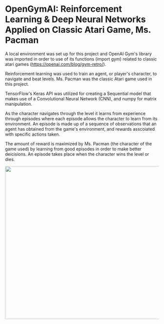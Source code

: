 # OpenGymAI: Reinforcement Learning & Deep Neural Networks Applied on Classic Atari Game, Ms. Pacman

A local environment was set up for this project and OpenAI Gym's library was imported in order to use of its functions (import gym) related to classic atari games (https://openai.com/blog/gym-retro/).

Reinforcement learning was used to train an agent, or player's character, to navigate and beat levels. Ms. Pacman was the classic Atari game used in this project.

TensorFlow's Keras API was utilized for creating a Sequential model that makes use of a Convolutional Neural Network (CNN), and numpy for matrix manipulation.

As the character navigates through the level it learns from experience through episodes where each episode allows the character to learn from its environment. An episode is made up of a sequence of observations that an agent has obtained from the game's environment, and rewards asscoiated with specific actions taken.

The amount of reward is maximized by Ms. Pacman (the character of the game used) by learning from good episodes in order to make better deicisions. An episode takes place when the character wins the level or dies. 



<img src = "https://recordit.co/slFhKrMSAi.gif" width="800" height="500"/><br>

